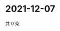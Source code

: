 # 2021-12-07

共 0 条

<!-- BEGIN WEIBO -->
<!-- 最后更新时间 Tue Dec 07 2021 05:10:52 GMT+0800 (China Standard Time) -->

<!-- END WEIBO -->
